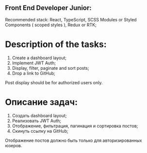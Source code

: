 ## Front End Developer Junior: 
Recommended stack: React, TypeScript, SCSS Modules or Styled Components ( scoped styles ), Redux or RTK;

# Description of the tasks:
1. Create a dashboard layout;
2. Implement JWT Auth;
3. Display, filter, paginate and sort posts;
4. Drop a link to GitHub;

Post display should be for authorized users only.


# Описание задач:
1. Создать dashboard layout;
2. Реализовать JWT Auth;
3. Отображение, фильтрация, пагинация и сортировка постов;
4. Скинуть ссылку на GitHub;

Отображение постов должно быть только для авторизированных юзеров.
